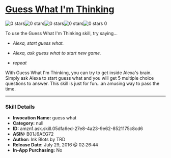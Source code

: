 # [Guess What I'm Thinking](http://alexa.amazon.com/#skills/amzn1.ask.skill.05dfa6ed-27e8-4a23-9e62-8521175c8cd6)
![0 stars](../../images/ic_star_border_black_18dp_1x.png)![0 stars](../../images/ic_star_border_black_18dp_1x.png)![0 stars](../../images/ic_star_border_black_18dp_1x.png)![0 stars](../../images/ic_star_border_black_18dp_1x.png)![0 stars](../../images/ic_star_border_black_18dp_1x.png) 0

To use the Guess What I'm Thinking skill, try saying...

* *Alexa, start guess what.*

* *Alexa, ask guess what to start new game.*

* *repeat*

With Guess What I'm Thinking, you can try to get inside Alexa's brain. Simply ask Alexa to start guess what and you will get 5 multiple choice questions to answer. This skill is just for fun...an amusing way to pass the time.

***

### Skill Details

* **Invocation Name:** guess what
* **Category:** null
* **ID:** amzn1.ask.skill.05dfa6ed-27e8-4a23-9e62-8521175c8cd6
* **ASIN:** B01J6AEG72
* **Author:** Ink Blots by TRD
* **Release Date:** July 29, 2016 @ 02:26:44
* **In-App Purchasing:** No
